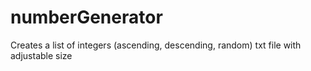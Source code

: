 # numberGenerator
Creates a list of integers (ascending, descending, random) txt file with adjustable size 
